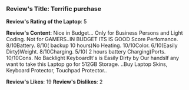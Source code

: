 ### Review's Title: Terrific purchase

**Review's Rating of the Laptop**: 5

**Review's Content**:
Nice in Budget... Only for Business Persons and Light Coding. Not for GAMERS..IN BUDGET ITS IS GOOD Score Perfomance. 8/10Battery. 8/10( backup 10 hours)No Heating. 10/10Color. 6/10(Easily Dirty)Weight. 8/10Charging. 5/10( 2 hours battery Charging)Ports. 10/10Cons. No Backlight KeyboardIt's is Easily Dirty by Our handsIf any want to take this Laptop go for 512GB Storage. ..Buy Laptop Skins, Keyboard Protector, Touchpad Protector..

**Review's Likes**: 19
**Review's Dislikes**: 2
